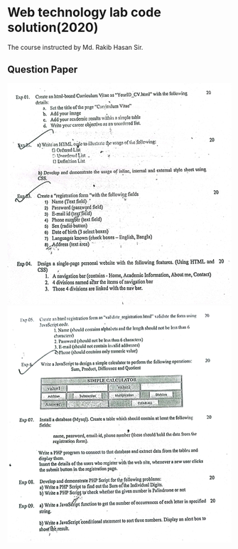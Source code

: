 # Web technology lab code solution(2020)
The course instructed by Md. Rakib Hasan Sir.

## Question Paper
![part 1](exp-01_to_exp-04.png)
![part 2](exp-05_to_exp-09.png)